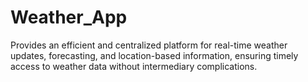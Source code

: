 # Weather_App
Provides an efficient and centralized platform for real-time weather updates, forecasting, and location-based information,  ensuring timely access to weather data without intermediary complications.  
